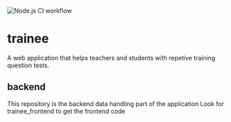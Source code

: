![Node.js CI workflow](https://github.com/mumme74/trainee_backend/actions/workflows/node.js.yml/badge.svg)

# trainee
A web application that helps teachers and students with repetive training question tests.

## backend
This repository is the backend data handling part of the application
Look for trainee_frontend to get the frontend code
